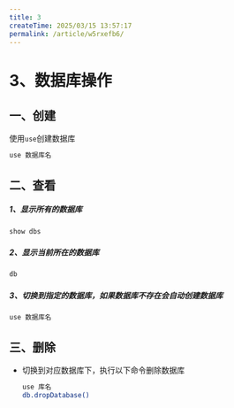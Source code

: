 ```yaml
---
title: 3
createTime: 2025/03/15 13:57:17
permalink: /article/w5rxefb6/
---
```

# 3、数据库操作

## 一、创建

使用`use`创建数据库

```bash
use 数据库名
```

## 二、查看

##### 1、显示所有的数据库

```bash
show dbs
```

##### 2、显示当前所在的数据库

```bash
db
```

##### 3、切换到指定的数据库，如果数据库不存在会自动创建数据库

```bash
use 数据库名
```

## 三、删除

- 切换到对应数据库下，执行以下命令删除数据库

  ```bash
  use 库名
  db.dropDatabase()
  ```
